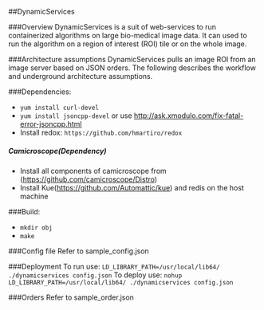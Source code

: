 ##DynamicServices

###Overview
DynamicServices is a suit of web-services to run containerized algorithms on large bio-medical image data. It can used to run the algorithm on a region of interest (ROI) tile or on the whole image.  

###Architecture assumptions
DynamicServices pulls an image ROI from an image server based on JSON orders. The following describes the workflow and underground architecture assumptions. 

###Dependencies:
* `yum install curl-devel`
* `yum install jsoncpp-devel` or use http://ask.xmodulo.com/fix-fatal-error-jsoncpp.html
* Install redox: `https://github.com/hmartiro/redox`

##### Camicroscope(Dependency)
* Install all components of camicroscope from (https://github.com/camicroscope/Distro)
* Install Kue(https://github.com/Automattic/kue) and redis on the host machine

###Build:
* `mkdir obj`
* `make`

###Config file
Refer to sample_config.json

###Deployment
To run use:
`LD_LIBRARY_PATH=/usr/local/lib64/ ./dynamicservices config.json`
To deploy use:
`nohup LD_LIBRARY_PATH=/usr/local/lib64/ ./dynamicservices config.json`

###Orders
Refer to sample_order.json
